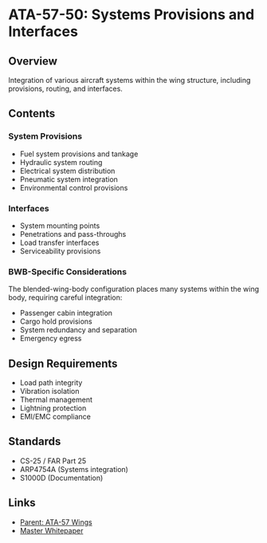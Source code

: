 # ATA-57-50: Systems Provisions and Interfaces

## Overview

Integration of various aircraft systems within the wing structure, including provisions, routing, and interfaces.

## Contents

### System Provisions
- Fuel system provisions and tankage
- Hydraulic system routing
- Electrical system distribution
- Pneumatic system integration
- Environmental control provisions

### Interfaces
- System mounting points
- Penetrations and pass-throughs
- Load transfer interfaces
- Serviceability provisions

### BWB-Specific Considerations

The blended-wing-body configuration places many systems within the wing body, requiring careful integration:
- Passenger cabin integration
- Cargo hold provisions
- System redundancy and separation
- Emergency egress

## Design Requirements

- Load path integrity
- Vibration isolation
- Thermal management
- Lightning protection
- EMI/EMC compliance

## Standards

- CS-25 / FAR Part 25
- ARP4754A (Systems integration)
- S1000D (Documentation)

## Links

- [Parent: ATA-57 Wings](../)
- [Master Whitepaper](../../../../../../README.md)
